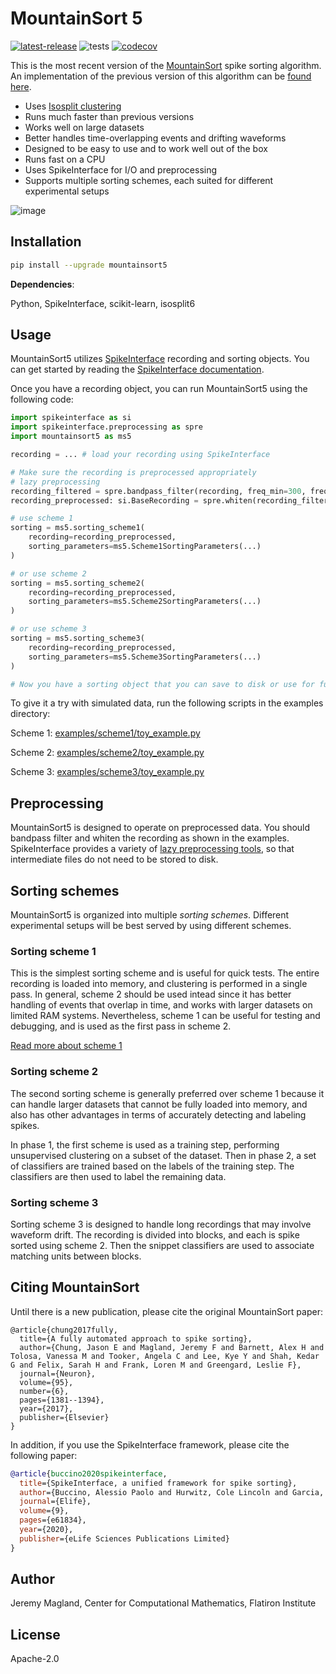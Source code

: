 # MountainSort 5

[![latest-release](https://img.shields.io/pypi/v/mountainsort5.svg)](https://pypi.org/project/mountainsort5)
![tests](https://github.com/magland/mountainsort5/actions/workflows/integration_tests.yml/badge.svg)
[![codecov](https://codecov.io/gh/magland/mountainsort5/branch/main/graph/badge.svg?token=RTENQMNXKQ)](https://codecov.io/gh/magland/mountainsort5)

This is the most recent version of the [MountainSort](https://www.sciencedirect.com/science/article/pii/S0896627317307456) spike sorting algorithm. An implementation of the previous version of this algorithm can be [found here](https://github.com/magland/mountainsort4).

* Uses [Isosplit clustering](https://github.com/magland/isosplit6)
* Runs much faster than previous versions
* Works well on large datasets
* Better handles time-overlapping events and drifting waveforms
* Designed to be easy to use and to work well out of the box
* Runs fast on a CPU
* Uses SpikeInterface for I/O and preprocessing
* Supports multiple sorting schemes, each suited for different experimental setups

![image](https://user-images.githubusercontent.com/3679296/227960322-0723b527-4356-45fb-a045-5ecd6a8269b7.png)

## Installation

```bash
pip install --upgrade mountainsort5
```

**Dependencies**:

Python, SpikeInterface, scikit-learn, isosplit6

## Usage

MountainSort5 utilizes [SpikeInterface](https://github.com/spikeinterface/spikeinterface) recording and sorting objects. You can get started by reading the [SpikeInterface documentation](https://spikeinterface.readthedocs.io/en/latest/).

Once you have a recording object, you can run MountainSort5 using the following code:

```python
import spikeinterface as si
import spikeinterface.preprocessing as spre
import mountainsort5 as ms5

recording = ... # load your recording using SpikeInterface

# Make sure the recording is preprocessed appropriately
# lazy preprocessing
recording_filtered = spre.bandpass_filter(recording, freq_min=300, freq_max=6000)
recording_preprocessed: si.BaseRecording = spre.whiten(recording_filtered)

# use scheme 1
sorting = ms5.sorting_scheme1(
    recording=recording_preprocessed,
    sorting_parameters=ms5.Scheme1SortingParameters(...)
)

# or use scheme 2
sorting = ms5.sorting_scheme2(
    recording=recording_preprocessed,
    sorting_parameters=ms5.Scheme2SortingParameters(...)
)

# or use scheme 3
sorting = ms5.sorting_scheme3(
    recording=recording_preprocessed,
    sorting_parameters=ms5.Scheme3SortingParameters(...)
)

# Now you have a sorting object that you can save to disk or use for further analysis
```

To give it a try with simulated data, run the following scripts in the examples directory:

Scheme 1: [examples/scheme1/toy_example.py](./examples/scheme1/toy_example.py)

Scheme 2: [examples/scheme2/toy_example.py](./examples/scheme2/toy_example.py)

Scheme 3: [examples/scheme3/toy_example.py](./examples/scheme3/toy_example.py)

## Preprocessing

MountainSort5 is designed to operate on preprocessed data. You should bandpass filter and whiten the recording as shown in the examples. SpikeInterface provides a variety of [lazy preprocessing tools](https://spikeinterface.readthedocs.io/en/latest/modules/preprocessing.html), so that intermediate files do not need to be stored to disk.

## Sorting schemes

MountainSort5 is organized into multiple *sorting schemes*. Different experimental setups will be best served by using different schemes.

### Sorting scheme 1

This is the simplest sorting scheme and is useful for quick tests. The entire recording is loaded into memory, and clustering is performed in a single pass. In general, scheme 2 should be used intead since it has better handling of events that overlap in time, and works with larger datasets on limited RAM systems. Nevertheless, scheme 1 can be useful for testing and debugging, and is used as the first pass in scheme 2.

[Read more about scheme 1](./docs/scheme1.md)

### Sorting scheme 2

The second sorting scheme is generally preferred over scheme 1 because it can handle larger datasets that cannot be fully loaded into memory, and also has other advantages in terms of accurately detecting and labeling spikes.

In phase 1, the first scheme is used as a training step, performing unsupervised clustering on a subset of the dataset. Then in phase 2, a set of classifiers are trained based on the labels of the training step. The classifiers are then used to label the remaining data.

### Sorting scheme 3

Sorting scheme 3 is designed to handle long recordings that may involve waveform drift. The recording is divided into blocks, and each is spike sorted using scheme 2. Then the snippet classifiers are used to associate matching units between blocks.

## Citing MountainSort

Until there is a new publication, please cite the original MountainSort paper:

```bitex
@article{chung2017fully,
  title={A fully automated approach to spike sorting},
  author={Chung, Jason E and Magland, Jeremy F and Barnett, Alex H and Tolosa, Vanessa M and Tooker, Angela C and Lee, Kye Y and Shah, Kedar G and Felix, Sarah H and Frank, Loren M and Greengard, Leslie F},
  journal={Neuron},
  volume={95},
  number={6},
  pages={1381--1394},
  year={2017},
  publisher={Elsevier}
}
```

In addition, if you use the SpikeInterface framework, please cite the following paper:

```bibtex
@article{buccino2020spikeinterface,
  title={SpikeInterface, a unified framework for spike sorting},
  author={Buccino, Alessio Paolo and Hurwitz, Cole Lincoln and Garcia, Samuel and Magland, Jeremy and Siegle, Joshua H and Hurwitz, Roger and Hennig, Matthias H},
  journal={Elife},
  volume={9},
  pages={e61834},
  year={2020},
  publisher={eLife Sciences Publications Limited}
}
```

## Author

Jeremy Magland, Center for Computational Mathematics, Flatiron Institute

## License

Apache-2.0
